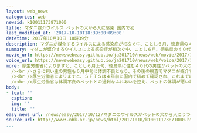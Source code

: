 ```yaml
---
layout: web_news
categories: web
newsid: k10011173871000
title: マダニ媒介ウイルス ペットの犬から人に感染 国内で初
last_modified_at: '2017-10-10T18:39:00+09:00'
datetime: 2017年10月10日 18時39分
description: マダニが媒介するウイルスによる感染症が相次ぐ中、ことし６月、徳島県の４０代の男性がペットの犬からウイルスに感染していたことがわかりました。マダニが媒介するウイルスがペットの犬から人に感染したことが確認されたのは国内で初めてです。
summary: マダニが媒介するウイルスによる感染症が相次ぐ中、ことし６月、徳島県の４０代の男性がペットの犬からウイルスに感染していたことがわかりました。マダニが媒介するウイルスがペットの犬から人に感染したことが確認されたのは国内で初めてです。
movie_url: https://newswebeasy.github.io/ja201710/news/web/movie/2017/10/12/k10011173871000.mp4
voice_url: https://newswebeasy.github.io/ja201710/news/web/voice/2017/10/12/k10011173871000.mp3
more: 厚生労働省によりますと、ことし６月上旬、徳島県に住む４０代の男性がペットの犬の体調が悪くなったため動物病院を受診したところ、マダニが媒介するウイルスによる感染症、ＳＦＴＳ＝「重症熱性血小板減少症候群」を発症していたことがわかりました。<br
  /><br />さらに飼い主の男性も６月中旬に体調不良となり、その後の検査でマダニが媒介するウイルスに感染していたことがわかりました。男性にはマダニにかまれた痕跡はなく、厚生労働省は男性はペットの犬からウイルスに感染したと断定しました。<br
  /><br />厚生労働省によりますと、ＳＦＴＳは４年前に国内で初めて確認され、これまでに３０３人が発症し、このうち５９人が死亡していますが、ウイルスがペットの犬から人に感染したことが確認されたのは国内で初めてだということです。男性とペットの犬は現在はともに回復しているということです。<br
  /><br />厚生労働省は体調不良のペットとの過剰なふれあいを控え、ペットの体調が悪い場合は直ちに動物病院を受診するよう呼びかけています。
body:
- text: ''
  caption:
  img: ''
  title: ''
easy_news_url: /news/easy/2017/10/12/マダニのウイルスがペットの犬から人にうつる/
source_url: http://www3.nhk.or.jp/news/html/20171010/k10011173871000.html
...
```

